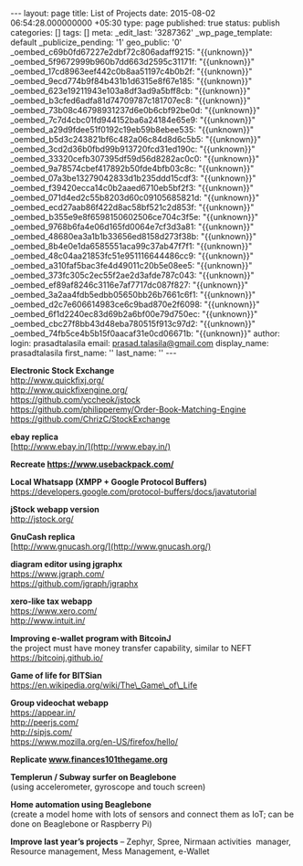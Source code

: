 --- layout: page title: List of Projects date: 2015-08-02 06:54:28.000000000 +05:30 type: page published: true status: publish categories: [] tags: [] meta: \_edit\_last: '3287362' \_wp\_page\_template: default \_publicize\_pending: '1' geo\_public: '0' \_oembed\_c69b0fd67227e2dbf72c806adaff9215: "{{unknown}}" \_oembed\_5f9672999b960b7dd663d2595c31171f: "{{unknown}}" \_oembed\_17cd8963eef442c0b8aa51197c4b0b2f: "{{unknown}}" \_oembed\_9ecd774b9f84b431b1d6315e8f67e185: "{{unknown}}" \_oembed\_623e19211943e103a8df3ad9a5bff8cb: "{{unknown}}" \_oembed\_b3cfed6adfa81d74709787c181707ec8: "{{unknown}}" \_oembed\_73b08c46798931237d6e0b6cbf92be0d: "{{unknown}}" \_oembed\_7c7d4cbc01fd944152ba6a24184e65e9: "{{unknown}}" \_oembed\_a29d9fdee51f0192c19eb59b8ebee535: "{{unknown}}" \_oembed\_b5d3c243821bf6c482a06c84d8d6c5b5: "{{unknown}}" \_oembed\_3cd2d36b0fbd99b913720fcd31ed190c: "{{unknown}}" \_oembed\_33320cefb307395df59d56d8282ac0c0: "{{unknown}}" \_oembed\_9a78574cbef417892b50fde4bfb03c8c: "{{unknown}}" \_oembed\_07a3be13279042833d1b235ddd15cdf3: "{{unknown}}" \_oembed\_f39420ecca14c0b2aaed6710eb5bf2f3: "{{unknown}}" \_oembed\_071d4ed2c55b8203d60c09105685821d: "{{unknown}}" \_oembed\_ecd27aab86f422d8ac58bf521c2d853f: "{{unknown}}" \_oembed\_b355e9e8f6598150602506ce704c3f5e: "{{unknown}}" \_oembed\_9768b6fa4e06d165fd0064e7cf3d3a81: "{{unknown}}" \_oembed\_48680ea3a1b1b33656ed8158d273f38b: "{{unknown}}" \_oembed\_8b4e0e1da6585551aca99c37ab47f7f1: "{{unknown}}" \_oembed\_48c04aa21853fc51e951116644486cc9: "{{unknown}}" \_oembed\_a310faf5bac3fe4d49011c20b5e08ee5: "{{unknown}}" \_oembed\_373fc305c2ec55f2ae2d3afde787c043: "{{unknown}}" \_oembed\_ef89af8246c3116e7af7717dc087f827: "{{unknown}}" \_oembed\_3a2aa4fdb5edbb05650bb26b7661c6f1: "{{unknown}}" \_oembed\_d2c7e606614983ce6c9bad870e2f6098: "{{unknown}}" \_oembed\_6f1d2240ec83d69b2a6bf00e79d750ec: "{{unknown}}" \_oembed\_cbc27f8bb43d48eba780515f913c97d2: "{{unknown}}" \_oembed\_74fb5ce4b5b15f0aacaf31e0cd06671b: "{{unknown}}" author: login: prasadtalasila email: prasad.talasila@gmail.com display\_name: prasadtalasila first\_name: '' last\_name: '' ---

**Electronic Stock Exchange**  
http://www.quickfixj.org/  
http://www.quickfixengine.org/  
https://github.com/yccheok/jstock  
https://github.com/philipperemy/Order-Book-Matching-Engine  
https://github.com/ChrizC/StockExchange

**ebay replica**  
[http://www.ebay.in/](http://www.ebay.in/)

**Recreate https://www.usebackpack.com/**

**Local Whatsapp (XMPP + Google Protocol Buffers)**  
https://developers.google.com/protocol-buffers/docs/javatutorial

**jStock webapp version**  
http://jstock.org/

**GnuCash replica**  
[http://www.gnucash.org/](http://www.gnucash.org/)

**diagram editor using jgraphx**  
https://www.jgraph.com/  
https://github.com/jgraph/jgraphx

**xero-like tax webapp**  
https://www.xero.com/  
http://www.intuit.in/

**Improving e-wallet program with BitcoinJ**  
the project must have money transfer capability, similar to NEFT  
https://bitcoinj.github.io/

**Game of life for BITSian**  
https://en.wikipedia.org/wiki/The\_Game\_of\_Life

**Group videochat webapp**  
https://appear.in/  
http://peerjs.com/  
http://sipjs.com/  
https://www.mozilla.org/en-US/firefox/hello/

**Replicate www.finances101thegame.org**

**Templerun / Subway surfer on Beaglebone**  
(using accelerometer, gyroscope and touch screen)

**Home automation using Beaglebone**  
(create a model home with lots of sensors and connect them as IoT; can be done on Beaglebone or Raspberry Pi)

**Improve last year’s projects** – Zephyr, Spree, Nirmaan activities&nbsp; manager, Resource management, Mess Management, e-Wallet


